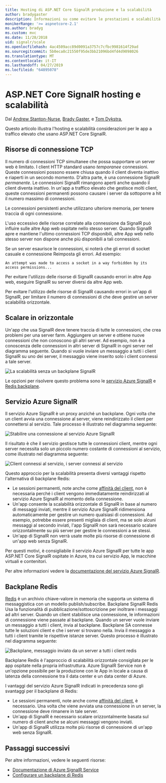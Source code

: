 ```yaml
---
title: Hosting di ASP.NET Core SignalR produzione e la scalabilità
author: bradygaster
description: Informazioni su come evitare le prestazioni e scalabilità problemi nelle App che usano ASP.NET Core SignalR.
monikerRange: '>= aspnetcore-2.1'
ms.author: bradyg
ms.custom: mvc
ms.date: 11/28/2018
uid: signalr/scale
ms.openlocfilehash: 4ac4509acc89d0091a3757c7cfbc9981614f29ad
ms.sourcegitcommit: 5b0eca8c21550f95de3bb21096bd4fd4d9098026
ms.translationtype: MT
ms.contentlocale: it-IT
ms.lasthandoff: 04/27/2019
ms.locfileid: "64895078"
---
```

# <a name="aspnet-core-signalr-hosting-and-scaling"></a>ASP.NET Core SignalR hosting e scalabilità

Dal [Andrew Stanton-Nurse](https://twitter.com/anurse), [Brady Gaster](https://twitter.com/bradygaster), e [Tom Dykstra](https://github.com/tdykstra),

Questo articolo illustra l'hosting e scalabilità considerazioni per le app a traffico elevato che usano ASP.NET Core SignalR.

## <a name="tcp-connection-resources"></a>Risorse di connessione TCP

Il numero di connessioni TCP simultanee che possa supportare un server web è limitato. I client HTTP standard usano *temporanee* connessioni. Queste connessioni possono essere chiusa quando il client diventa inattivo e riaperti in un secondo momento. D'altra parte, è una connessione SignalR *permanente*. Le connessioni SignalR rimangono aperti anche quando il client diventa inattivo. In un'app a traffico elevato che gestisce molti client, queste connessioni permanenti possono causare i server da sottoporre a hit il numero massimo di connessioni.

Le connessioni persistenti anche utilizzano ulteriore memoria, per tenere traccia di ogni connessione.

L'uso eccessivo delle risorse correlate alla connessione da SignalR può influire sulle altre App web ospitate nello stesso server. Quando SignalR apre e mantiene l'ultimo connessioni TCP disponibili, altre App web nello stesso server non dispone anche più disponibili a tali connessioni.

Se un server esaurisce le connessioni, si noterà che gli errori di socket casuale e connessione Reimposta gli errori. Ad esempio:

```
An attempt was made to access a socket in a way forbidden by its access permissions...
```

Per evitare l'utilizzo delle risorse di SignalR causando errori in altre App web, eseguire SignalR su server diversi da altre App web.

Per evitare l'utilizzo delle risorse di SignalR causando errori in un'app di SignalR, per limitare il numero di connessioni di che deve gestire un server scalabilità orizzontale.

## <a name="scale-out"></a>Scalare in orizzontale

Un'app che usa SignalR deve tenere traccia di tutte le connessioni, che crea problemi per una server farm. Aggiungere un server e ottiene nuove connessioni che non conoscono gli altri server. Ad esempio, non è a conoscenza delle connessioni in altri server di SignalR in ogni server nel diagramma seguente. Quando si vuole inviare un messaggio a tutti i client SignalR su uno dei server, il messaggio viene inserito solo i client connessi a tale server.

![La scalabilità senza un backplane SignalR](scale/_static/scale-no-backplane.png)

Le opzioni per risolvere questo problema sono le [servizio Azure SignalR](#azure-signalr-service) e [Redis backplane](#redis-backplane).

## <a name="azure-signalr-service"></a>Servizio Azure SignalR

Il servizio Azure SignalR è un proxy anziché un backplane. Ogni volta che un client avvia una connessione al server, viene reindirizzato il client per connettersi al servizio. Tale processo è illustrato nel diagramma seguente:

![Stabilire una connessione al servizio Azure SignalR](scale/_static/azure-signalr-service-one-connection.png)

Il risultato è che il servizio gestisce tutte le connessioni client, mentre ogni server necessita solo un piccolo numero costante di connessioni al servizio, come illustrato nel diagramma seguente:

![Client connessi al servizio, i server connessi al servizio](scale/_static/azure-signalr-service-multiple-connections.png)

Questo approccio per la scalabilità presenta diversi vantaggi rispetto l'alternativa di backplane Redis:

* Le sessioni permanenti, note anche come [affinità del client](/iis/extensions/configuring-application-request-routing-arr/http-load-balancing-using-application-request-routing#step-3---configure-client-affinity), non è necessaria perché i client vengono immediatamente reindirizzati al servizio Azure SignalR al momento della connessione.
* Un'app consente la scalabilità orizzontale di SignalR in base al numero di messaggi inviati, mentre il servizio Azure SignalR ridimensiona automaticamente per gestire un numero qualsiasi di connessioni. Ad esempio, potrebbe essere presenti migliaia di client, ma se solo alcuni messaggi al secondo inviati, l'app SignalR non sarà necessario scalare orizzontalmente su più server per gestire le connessioni a se stessi.
* Un'app di SignalR non verrà usate molte più risorse di connessione di un'app web senza SignalR.

Per questi motivi, è consigliabile il servizio Azure SignalR per tutte le app ASP.NET Core SignalR ospitate in Azure, tra cui servizio App, le macchine virtuali e contenitori.

Per altre informazioni vedere la [documentazione del servizio Azure SignalR](/azure/azure-signalr/signalr-overview).

## <a name="redis-backplane"></a>Backplane Redis

[Redis](https://redis.io/) è un archivio chiave-valore in memoria che supporta un sistema di messaggistica con un modello publish/subscribe. Backplane SignalR Redis Usa la funzionalità di pubblicazione/sottoscrizione per inoltrare i messaggi ad altri server. Quando un client stabilisce una connessione, le informazioni di connessione viene passate al backplane. Quando un server vuole inviare un messaggio a tutti i client, invia al backplane. Backplane SA connesse tutte le soluzioni client e che i server si trovano nella. Invia il messaggio a tutti i client tramite le rispettive istanze server. Questo processo è illustrato nel diagramma seguente:

![Backplane, messaggio inviato da un server a tutti i client redis](scale/_static/redis-backplane.png)

Backplane Redis è l'approccio di scalabilità orizzontale consigliata per le app ospitate nella propria infrastruttura. Azure SignalR Service non è un'opzione possibile per la produzione con le App in locale a causa di latenza della connessione tra il data center e un data center di Azure.

I vantaggi del servizio Azure SignalR indicati in precedenza sono gli svantaggi per il backplane di Redis:

* Le sessioni permanenti, note anche come [affinità del client](/iis/extensions/configuring-application-request-routing-arr/http-load-balancing-using-application-request-routing#step-3---configure-client-affinity), è necessario. Una volta che viene avviata una connessione in un server, la connessione deve rimanere in tale server.
* Un'app di SignalR è necessario scalare orizzontalmente basata sul numero di client anche se alcuni messaggi vengono inviati.
* Un'app di SignalR utilizza molte più risorse di connessione di un'app web senza SignalR.

## <a name="next-steps"></a>Passaggi successivi

Per altre informazioni, vedere le seguenti risorse:

* [Documentazione di Azure SignalR Service](/azure/azure-signalr/signalr-overview)
* [Configurare un backplane di Redis](xref:signalr/redis-backplane)
